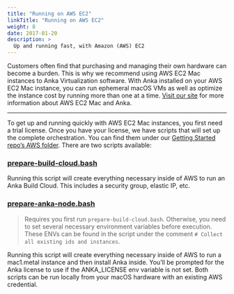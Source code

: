 ```yaml
---
title: "Running on AWS EC2"
linkTitle: "Running on AWS EC2"
weight: 8
date: 2017-01-20
description: >
  Up and running fast, with Amazon (AWS) EC2
---
```


Customers often find that purchasing and managing their own hardware can become a burden. This is why we recommend using AWS EC2 Mac instances to Anka Virtualization software.
With Anka installed on your AWS EC2 Mac instance, you can run ephemeral macOS VMs as well as optimize the instance cost by running more than one at a time. [Visit our site](https://veertu.com/aws-ec2-mac/) for more information about AWS EC2 Mac and Anka.

---

To get up and running quickly with AWS EC2 Mac instances, you first need a trial license. Once you have your license, we have scripts that will set up the complete orchestration. You can find them under our [Getting Started repo’s AWS folder](https://github.com/veertuinc/getting-started#aws-aws). There are two scripts available:

### [prepare-build-cloud.bash](https://github.com/veertuinc/getting-started/blob/master/AWS/prepare-build-cloud.bash)

Running this script will create everything necessary inside of AWS to run an Anka Build Cloud. This includes a security group, elastic IP, etc.

### [prepare-anka-node.bash](https://github.com/veertuinc/getting-started/blob/master/AWS/prepare-anka-node.bash)

> Requires you first run `prepare-build-cloud.bash`. Otherwise, you need to set several necessary environment variables before execution. These ENVs can be found in the script under the comment `# Collect all existing ids and instances`.

Running this script will create everything necessary inside of AWS to run a mac1.metal instance and then install Anka inside. You’ll be prompted for the Anka license to use if the ANKA_LICENSE env variable is not set.
Both scripts can be run locally from your macOS hardware with an existing AWS credential.